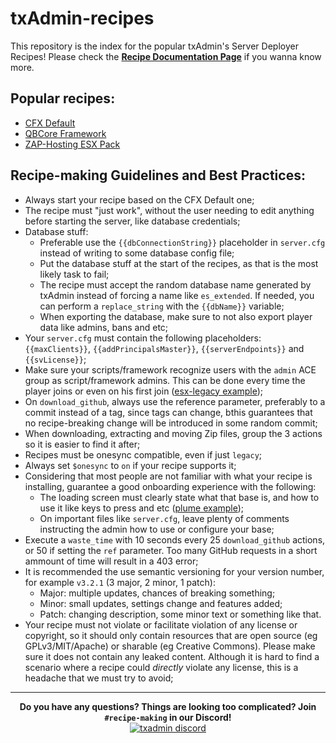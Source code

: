 # txAdmin-recipes 
This repository is the index for the popular txAdmin's Server Deployer Recipes!
Please check the **[Recipe Documentation Page](https://github.com/tabarra/txAdmin/blob/master/docs/recipe.md)** if you wanna know more.

## Popular recipes:
- [CFX Default](https://github.com/tabarra/CFX-Default-recipe)
- [QBCore Framework](https://github.com/qbcore-framework/txAdminRecipe)
- [ZAP-Hosting ESX Pack](https://github.com/zap-fivem/esx_12_recipe)

## Recipe-making Guidelines and Best Practices:
- Always start your recipe based on the CFX Default one;
- The recipe must "just work", without the user needing to edit anything before starting the server, like database credentials;
- Database stuff:
    - Preferable use the `{{dbConnectionString}}` placeholder in `server.cfg` instead of writing to some database config file;
    - Put the database stuff at the start of the recipes, as that is the most likely task to fail;
    - The recipe must accept the random database name generated by txAdmin instead of forcing a name like `es_extended`. If needed, you can perform a `replace_string` with the `{{dbName}}` variable;
    - When exporting the database, make sure to not also export player data like admins, bans and etc;
- Your `server.cfg` must contain the following placeholders: `{{maxClients}}`, `{{addPrincipalsMaster}}`, `{{serverEndpoints}}` and `{{svLicense}}`;
- Make sure your scripts/framework recognize users with the `admin` ACE group as script/framework admins. This can be done every time the player joins or even on his first join ([esx-legacy example](https://github.com/esx-framework/esx-legacy/commit/e265976561f6c72c9d95032861638c38b4505d20));
- On `download_github`, always use the reference parameter, preferably to a commit instead of a tag, since tags can change, bthis guarantees that no recipe-breaking change will be introduced in some random commit;
- When downloading, extracting and moving Zip files, group the 3 actions so it is easier to find it after;
- Recipes must be onesync compatible, even if just `legacy`;
- Always set `$onesync` to `on` if your recipe supports it;
- Considering that most people are not familiar with what your recipe is installing, guarantee a good onboarding experience with the following:
    - The loading screen must clearly state what that base is, and how to use it like keys to press and etc ([plume example](https://i.imgur.com/BREZLDW.png));
    - On important files like `server.cfg`, leave plenty of comments instructing the admin how to use or configure your base;
- Execute a `waste_time` with 10 seconds every 25 `download_github` actions, or 50 if setting the `ref` parameter. Too many GitHub requests in a short ammount of time will result in a 403 error;
- It is recommended the use semantic versioning for your version number, for example `v3.2.1` (3 major, 2 minor, 1 patch):
    - Major: multiple updates, chances of breaking something;
    - Minor: small updates, settings change and features added;
    - Patch: changing description, some minor text or something like that.
- Your recipe must not violate or facilitate violation of any license or copyright, so it should only contain resources that are open source (eg GPLv3/MIT/Apache) or sharable (eg Creative Commons). Please make sure it does not contain any leaked content. Although it is hard to find a scenario where a recipe could _directly_ violate any license, this is a headache that we must try to avoid;

****
<p align="center">
    <p align="center">
        <b>Do you have any questions? Things are looking too complicated? Join <code>#recipe-making</code> in our Discord!</b> <br>
        <a href="https://discord.gg/AFAAXzq"><img src="https://discordapp.com/api/guilds/577993482761928734/widget.png?style=banner2" alt="txadmin discord"></img></a>
    </p>
</p>
